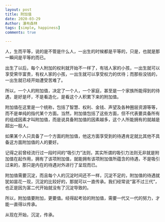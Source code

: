 ```yaml
---
layout: post
title: 附加值
date: 2020-03-29
Author: 瀑布森林
tags: [simple, happiness]
comments: true

---
```


人，生而平等，说的是不管是什么人，一出生的时候都是平等的，只是，也就是那一瞬间是平等的而已。

出生了以后，每个人附加的权利就开始不一样了，有钱人家的小孩，一出生就可以享受荣华富贵，有权人家的小孩，一出生就可以享受权力的优待；而那些没钱的，一出生就已经开始遭受苦难了。

所以，一个人的附加值，决定了一个人，一个家庭，甚至是一个家族所能得到的待遇，是好是坏，不是看造化，是看这个人积累下来的附加值。

附加值在这里是一个统称，包括了智慧、权利、金钱、声望及各种圈层资源等等，而不是单纯的指代某个方面。当然，附加值包括了这些方面，但不代表要具备所有的组成因素才叫附加值，而是说具备附加值的因素越多，这个人所能拥有的就越是超出一般人。

如果某个人只具备了一个方面的附加值，他这方面享受到的待遇肯定就比其他不具备这方面附加值的人的要好。

记得之前曾经流行过一段时间的“吸引力”法则，其实所谓的吸引力法则无非就是附加值在起作用，拥有了该项附加值，就能拥有该项附加值所蕴含的待遇，不是吸引过来的，那只是内在的待遇对外进行了呈现而已。

附加值需要沉淀，而且每个人的沉淀时间还不一样，沉淀不足的，附加值的待遇就犹如昙花一现，沉淀的比较好的，那就可以一直传承。我们经常说“富不过三代”，也正是因为富二代开始就没有了沉淀导致的。

所以，附加值要附加，更要值。经得起考验的附加值，需要一代又一代的努力，才能一直得以传承。

从现在开始，沉淀，传承。
